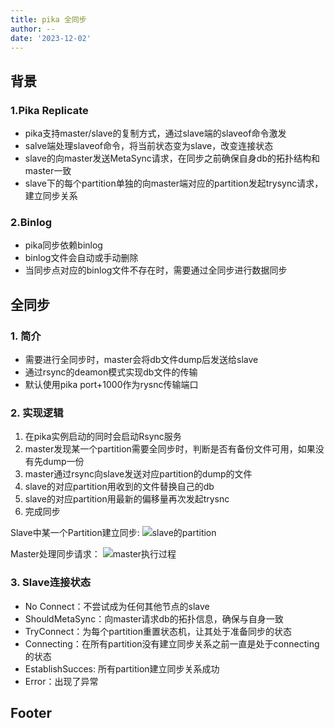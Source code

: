 ```yaml
---
title: pika 全同步
author: --
date: '2023-12-02'
---
```

## 背景

### 1.Pika Replicate

- pika支持master/slave的复制方式，通过slave端的slaveof命令激发
- salve端处理slaveof命令，将当前状态变为slave，改变连接状态
- slave的向master发送MetaSync请求，在同步之前确保自身db的拓扑结构和master一致
- slave下的每个partition单独的向master端对应的partition发起trysync请求，建立同步关系

### 2.Binlog

- pika同步依赖binlog
- binlog文件会自动或手动删除
- 当同步点对应的binlog文件不存在时，需要通过全同步进行数据同步

## 全同步

### 1\. 简介

- 需要进行全同步时，master会将db文件dump后发送给slave
- 通过rsync的deamon模式实现db文件的传输
- 默认使用pika port+1000作为rysnc传输端口

### 2\. 实现逻辑

1. 在pika实例启动的同时会启动Rsync服务
2. master发现某一个partition需要全同步时，判断是否有备份文件可用，如果没有先dump一份
3. master通过rsync向slave发送对应partition的dump的文件
4. slave的对应partition用收到的文件替换自己的db
5. slave的对应partition用最新的偏移量再次发起trysnc
6. 完成同步

Slave中某一个Partition建立同步: ![slave的partition](https://camo.githubusercontent.com/700dda6022136231c4ce9cded9db3afc4d83a5653d12362da522cd5c67afdb93/68747470733a2f2f692e696d6775722e636f6d2f666c6e4f79655a2e706e67)

Master处理同步请求： ![master执行过程](https://camo.githubusercontent.com/c99d16a062d2168022a8016caee17b42c36ce5ae70878af6489bdf467a71a8e6/68747470733a2f2f692e696d6775722e636f6d2f4265636c6f39632e706e67)

### 3\. Slave连接状态

- No Connect：不尝试成为任何其他节点的slave
- ShouldMetaSync：向master请求db的拓扑信息，确保与自身一致
- TryConnect：为每个partition重置状态机，让其处于准备同步的状态
- Connecting：在所有partition没有建立同步关系之前一直是处于connecting的状态
- EstablishSucces: 所有partition建立同步关系成功
- Error：出现了异常

## Footer
